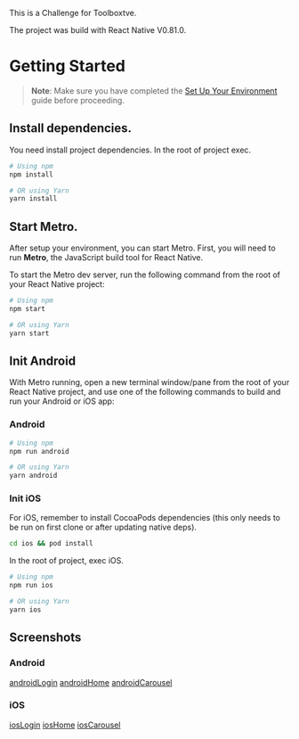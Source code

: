 This is a Challenge for Toolboxtve.

The project was build with React Native V0.81.0.



# Getting Started

> **Note**: Make sure you have completed the [Set Up Your Environment](https://reactnative.dev/docs/set-up-your-environment) guide before proceeding.

## Install dependencies.

You need install project dependencies. In the root of project exec.

```sh
# Using npm
npm install

# OR using Yarn
yarn install
```

## Start Metro.

After setup your environment, you can start Metro.
First, you will need to run **Metro**, the JavaScript build tool for React Native.

To start the Metro dev server, run the following command from the root of your React Native project:


```sh
# Using npm
npm start

# OR using Yarn
yarn start
```

## Init Android

With Metro running, open a new terminal window/pane from the root of your React Native project, and use one of the following commands to build and run your Android or iOS app:

### Android

```sh
# Using npm
npm run android

# OR using Yarn
yarn android
```

### Init iOS

For iOS, remember to install CocoaPods dependencies (this only needs to be run on first clone or after updating native deps).

```sh
cd ios && pod install
```

In the root of project, exec iOS.

```sh
# Using npm
npm run ios

# OR using Yarn
yarn ios
```

## Screenshots

### Android

[androidLogin](images/android1.png)
[androidHome](images/android2.png)
[androidCarousel](images/android3.png)

### iOS

[iosLogin](images/iOS1.PNG)
[iosHome](images/iOS2.PNG)
[iosCarousel](images/iOS3.PNG)